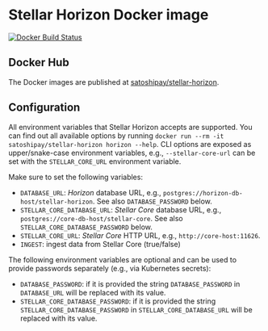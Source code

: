 # Stellar Horizon Docker image

[![Docker Build Status](https://img.shields.io/docker/build/satoshipay/stellar-horizon.svg)](https://hub.docker.com/r/satoshipay/stellar-horizon/)

## Docker Hub

The Docker images are published at [satoshipay/stellar-horizon](https://hub.docker.com/r/satoshipay/stellar-horizon/).

## Configuration

All environment variables that Stellar Horizon accepts are supported. You can find out all available options by running `docker run --rm -it satoshipay/stellar-horizon horizon --help`. CLI options are exposed as upper/snake-case environment variables, e.g., `--stellar-core-url` can be set with the `STELLAR_CORE_URL` environment variable.

Make sure to set the following variables:

* `DATABASE_URL`: *Horizon* database URL, e.g., `postgres://horizon-db-host/stellar-horizon`. See also `DATABASE_PASSWORD` below.
* `STELLAR_CORE_DATABASE_URL`: *Stellar Core* database URL, e.g., `postgres://core-db-host/stellar-core`. See also `STELLAR_CORE_DATABASE_PASSWORD` below.
* `STELLAR_CORE_URL`: *Stellar Core* HTTP URL, e.g., `http://core-host:11626`.
* `INGEST`: ingest data from Stellar Core (true/false)

The following environment variables are optional and can be used to provide passwords separately (e.g., via Kubernetes secrets):

* `DATABASE_PASSWORD`: if it is provided the string `DATABASE_PASSWORD` in `DATABASE_URL` will be replaced with its value.
* `STELLAR_CORE_DATABASE_PASSWORD`: if it is provided the string `STELLAR_CORE_DATABASE_PASSWORD` in `STELLAR_CORE_DATABASE_URL` will be replaced with its value.
